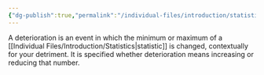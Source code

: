 ```yaml
---
{"dg-publish":true,"permalink":"/individual-files/introduction/statistics/deterioration/"}
---
```


A deterioration is an event in which the minimum or maximum of a [[Individual Files/Introduction/Statistics\|statistic]] is changed, contextually for your detriment. It is specified whether deterioration means increasing or reducing that number.